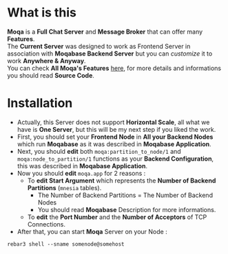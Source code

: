 
# What is this

**Moqa** is a **Full Chat Server** and **Message Broker** that can offer many **Features**.<br>
The **Current Server** was designed to work as Frontend Server in association with **Moqabase Backend Server**
but you can *customize* it to work **Anywhere & Anyway**.<br>
You can check **All Moqa's Features** [here](https://github.com/MOQA-Solutions/moqa/docs/moqa_guide.asciidoc), for more details and informations you should read **Source Code**.<br>

# Installation

- Actually, this Server does not support **Horizontal Scale**, all what we have is **One Server**, but this
will be my next step if you liked the work.<br>
- First, you should set your **Frontend Node** in **All your Backend Nodes** which run **Moqabase** as it
was described in **Moqabase Application**.<br>
- Next, you should **edit** both `moqa:partition_to_node/1` and `moqa:node_to_partition/1` functions as
your **Backend Configuration**, this was described in **Moqabase Application**.<br>
- Now you should **edit** `moqa.app` for 2 reasons :
  - To **edit Start Argument** which represents the **Number of Backend Partitions** (`mnesia` tables).<br>
    - The Number of Backend Partitions = The Number of Backend Nodes
    - You should read **Moqabase** Description for more informations.
  - To **edit** the **Port Number** and the **Number of Acceptors** of TCP Connections.
- After that, you can start **Moqa** Server on your Node :
```
rebar3 shell --sname somenode@somehost
```
   


